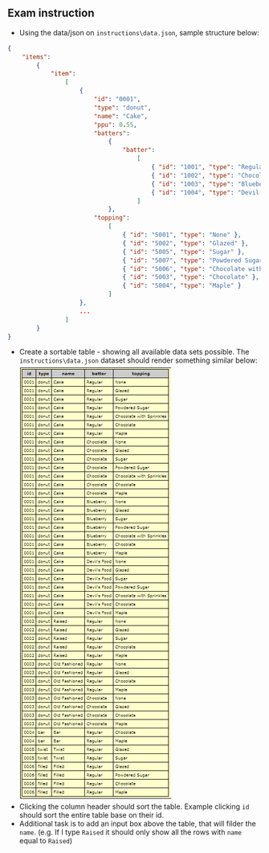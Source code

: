 ## Exam instruction

* Using the data/json on `instructions\data.json`, sample structure below:
```json
{
	"items":
		{
			"item":
				[
					{
						"id": "0001",
						"type": "donut",
						"name": "Cake",
						"ppu": 0.55,
						"batters":
							{
								"batter":
									[
										{ "id": "1001", "type": "Regular" },
										{ "id": "1002", "type": "Chocolate" },
										{ "id": "1003", "type": "Blueberry" },
										{ "id": "1004", "type": "Devil's Food" }
									]
							},
						"topping":
							[
								{ "id": "5001", "type": "None" },
								{ "id": "5002", "type": "Glazed" },
								{ "id": "5005", "type": "Sugar" },
								{ "id": "5007", "type": "Powdered Sugar" },
								{ "id": "5006", "type": "Chocolate with Sprinkles" },
								{ "id": "5003", "type": "Chocolate" },
								{ "id": "5004", "type": "Maple" }
							]
					},
					...
				]
		}
}
```
* Create a sortable table - showing all available data sets possible. The `instructions\data.json` dataset should render something similar below:
![alt text](https://raw.githubusercontent.com/cenon4dno/generator-angular-library/master/instructions/demo.png)
* Clicking the column header should sort the table. Example clicking `id` should sort the entire table base on their id.
* Additional task is to add an input box above the table, that will filder the `name`. (e.g. If I type `Raised` it should only show all the rows with `name` equal to `Raised`)
